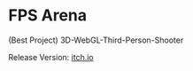 # FPS Arena
 (Best Project) 3D-WebGL-Third-Person-Shooter
<p>Release Version: <a href="https://naumnek.itch.io/fps-robot-arena" title="Open from Itch.io">itch.io</a>
